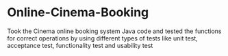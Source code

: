 # Online-Cinema-Booking
Took the Cinema online booking system Java code and tested the functions for correct operations by using different types of tests like unit test, acceptance test, functionality test and usability test 
